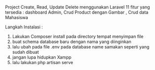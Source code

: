 Project Create, Read, Update Delete menggunakan Laravel 11
fitur yang tersedia : dashboard Admin, Crud Product dengan Gambar , Crud data Mahasiswa

Langkah Instalasi :
1. Lakukan Composer install pada directory tempat menyimpan file
2. buat schema database baru dengan nama yang diinginkan
3. lalu ubah pada file .env pada database name samakan seperti yang sudah dibuat
4. jangan lupa hidupkan Xampp
5. lalu lakukan php artisan serve
